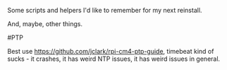 Some scripts and helpers I'd like to remember for my next reinstall.

And, maybe, other things.

#PTP

Best use https://github.com/jclark/rpi-cm4-ptp-guide, timebeat kind of sucks - it crashes, it has weird NTP issues, it has weird issues in general.
